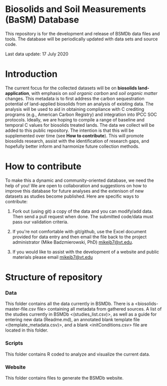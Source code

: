 # Biosolids and Soil Measurements (BaSM) Database

This repository is for the development and release of BSMDb data files and tools. The database will be periodically updated with data sets and source code.

Last data update: 17 July 2020

# Introduction


The current focus for the collected datasets will be on **biosolids land-application**, with emphasis on *soil organic carbon* and *soil organic matter* changes. This metadata is to first address the carbon sequestration potential of land-applied biosolids from an analysis of existing data. The analysis will be used to aid in obtaining compliance with C crediting programs (e.g., American Carbon Registry) and integration into IPCC SOC protocols. Ideally, we are hoping to compile a range of baseline and temporal C values for biosolids treated lands. The data we collect will be added to this public repository. The intention is that this will be supplemented over time (see **How to contribute**). This will promote biosolids research, assist with the identification of research gaps, and hopefully better inform and harmonize future collection methods.


# How to contribute


To make this a dynamic and community-oriented database, we need the help of you! We are open to collaboration and suggestions on how to improve this database for future analyses and the extenison of new datasets as studies become published. Here are specific ways to contribute:

1. Fork out (using git) a copy of the data and you can modify/add data. Then send a pull request when done. The submitted code/data must pass our validation criteria.

2. If you're not comfortable with git/github, use the Excel document provided for data entry and then email the file back to the project administrator (Mike Badzmierowski, PhD) mikejb7@vt.edu.

3. If you would like to assist with the development of a website and public materials please email mikejb7@vt.edu

# Structure of repository

### Data

This folder contains all the data currently in BSMDb. There is a <biosolids-master-file.csv file> containing all metadata from gathered sources. A list of the studies currently in BSMDb \<(studies_list.csv)>, as well as a guide for entering new data (Readme.md), an annotated blank template file <(template_metadata.csv)>, and a blank <initConditions.csv> file are located in this folder.

### Scripts

This folder contains R coded to analyze and visualize the current data.

### Website

This folder contains files to generate the BSMDb website.
